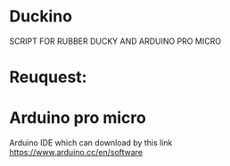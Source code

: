 # Duckino
SCRIPT FOR RUBBER DUCKY AND ARDUINO PRO MICRO 
# Reuquest:
# Arduino pro micro
Arduino IDE which can download by this link https://www.arduino.cc/en/software
